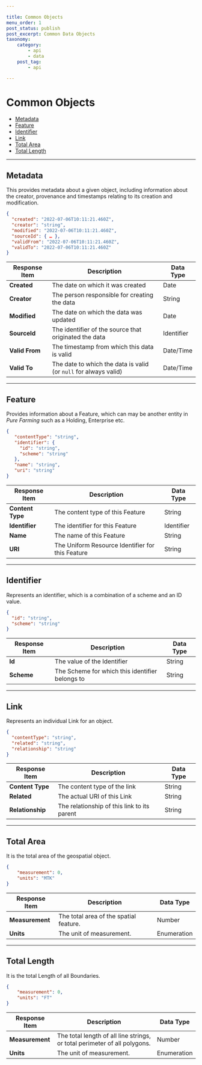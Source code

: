 ```yaml
---

title: Common Objects
menu_order: 1
post_status: publish
post_excerpt: Common Data Objects
taxonomy:
    category:
        - api
        - data
    post_tag:
        - api

---
```


# Common Objects

- [Metadata](#metadata)
- [Feature](#feature)
- [Identifier](#identifier)
- [Link](#link)
- [Total Area](#total-area)
- [Total Length](#total-length)

---

## Metadata

This provides metadata about a given object, including information about the creator, provenance and timestamps relating to its creation and modification.

```json
{ 
  "created": "2022-07-06T10:11:21.460Z", 
  "creator": "string", 
  "modified": "2022-07-06T10:11:21.460Z", 
  "sourceId": { … }, 
  "validFrom": "2022-07-06T10:11:21.460Z", 
  "validTo": "2022-07-06T10:11:21.460Z" 
} 
```

| Response Item | Description | Data Type |
| ------------- | ----------- | --------- |
| **Created** | The date on which it was created | Date |
| **Creator** | The person responsible for creating the data | String |
| **Modified** | The date on which the data was updated | Date |
| **SourceId** | The identifier of the source that originated the data | Identifier |
| **Valid From** | The timestamp from which this data is valid | Date/Time |
| **Valid To** | The date to which the data is valid (or `null` for always valid) | Date/Time |

---

## Feature

Provides information about a Feature, which can may be another entity in *Pure Farming* such as a Holding, Enterprise etc.

```json
{ 
   "contentType": "string", 
   "identifier": { 
     "id": "string", 
     "scheme": "string" 
   }, 
   "name": "string", 
   "uri": "string" 
} 
```

| Response Item | Description | Data Type |
| ------------- | ----------- | --------- |
| **Content Type** | The content type of this Feature | String |
| **Identifier** | The identifier for this Feature | Identifier |
| **Name** | The name of this Feature | String |
| **URI** | The Uniform Resource Identifier for this Feature | String |

---

## Identifier

Represents an identifier, which is a combination of a scheme and an ID value.

```json
{ 
  "id": "string", 
  "scheme": "string" 
} 
```

| Response Item | Description | Data Type |
| ------------- | ----------- | --------- |
| **Id** | The value of the Identifier | String |
| **Scheme** | The Scheme for which this identifier belongs to | String |

---

## Link

Represents an individual Link for an object.

```json
{ 
  "contentType": "string", 
  "related": "string", 
  "relationship": "string" 
} 
```

| Response Item | Description | Data Type |
| ------------- | ----------- | --------- |
| **Content Type** | The content type of the link | String |
| **Related** | The actual URI of this Link | String |
| **Relationship** | The relationship of this link to its parent | String |

---

## Total Area

It is the total area of the geospatial object. 

```json
{
    "measurement": 0,
    "units": "MTK"
}
```

| Response Item | Description | Data Type |
| ------------- | ----------- | --------- |
| **Measurement** | The total area of the spatial feature. | Number |
| **Units** | The unit of measurement. | Enumeration |

---

## Total Length

It is the total Length of all Boundaries.

```json
{
    "measurement": 0,
    "units": "FT"
}
```

| Response Item | Description | Data Type |
| ------------- | ----------- | --------- |
| **Measurement** | The total length of all line strings, or total perimeter of all polygons. | Number |
| **Units** | The unit of measurement. | Enumeration |